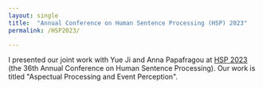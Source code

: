 ```yaml
---
layout: single
title:  "Annual Conference on Human Sentence Processing (HSP) 2023"
permalink: /HSP2023/

---
```


I presented our joint work with Yue Ji and Anna Papafragou at [HSP 2023](https://lrdc.pitt.edu/HSP2023/) (the 36th Annual Conference on Human Sentence Processing). Our work is titled "Aspectual Processing and Event Perception".